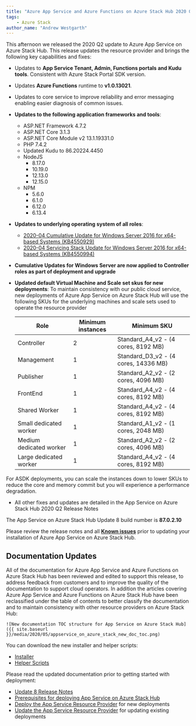 ```yaml
---
title: "Azure App Service and Azure Functions on Azure Stack Hub 2020 Q2 Released"
tags: 
    - Azure Stack
author_name: "Andrew Westgarth"
---
```


This afternoon we released the 2020 Q2  update to Azure App Service on Azure Stack Hub. This release updates the resource provider and brings the following key capabilities and fixes:

- Updates to **App Service Tenant, Admin, Functions portals and Kudu tools**. Consistent with Azure Stack Portal SDK version.
- Updates **Azure Functions** runtime to **v1.0.13021**.
- Updates to core service to improve reliability and error messaging enabling easier diagnosis of common issues.
- **Updates to the following application frameworks and tools**:
  - ASP.NET Framework 4.7.2
  - ASP.NET Core 3.1.3
  - ASP.NET Core Module v2 13.1.19331.0
  - PHP 7.4.2
  - Updated Kudu to 86.20224.4450
  - NodeJS 
    - 8.17.0
    - 10.19.0
    - 12.13.0
    - 12.15.0
  - NPM
    - 5.6.0
    - 6.1.0
    - 6.12.0
    - 6.13.4
  
- **Updates to underlying operating system of all roles**:
  - [2020-04 Cumulative Update for Windows Server 2016 for x64-based Systems (KB4550929)](https://support.microsoft.com/help/4550929)
  - [2020-04 Servicing Stack Update for Windows Server 2016 for x64-based Systems (KB4550994)](https://support.microsoft.com/help/4550994)

- **Cumulative Updates for Windows Server are now applied to Controller roles as part of deployment and upgrade**

- **Updated default Virtual Machine and Scale set skus for new deployments**:
To maintain consistency with our public cloud service, new deployments of Azure App Service on Azure Stack Hub will use the following SKUs for the underlying machines and scale sets used to operate the resource provider
  
  | Role | Minimum instances | Minimum SKU |
  | --- | --- | --- |
  | Controller | 2 | Standard_A4_v2 - (4 cores, 8192 MB) |
  | Management | 1 | Standard_D3_v2 - (4 cores, 14336 MB) |
  | Publisher | 1 | Standard_A2_v2 - (2 cores, 4096 MB) |
  | FrontEnd | 1 | Standard_A4_v2 - (4 cores, 8192 MB) |
  | Shared Worker | 1 | Standard_A4_v2 - (4 cores, 8192 MB) |
  | Small dedicated worker | 1 | Standard_A1_v2 - (1 cores, 2048 MB) |
  | Medium dedicated worker | 1 | Standard_A2_v2 - (2 cores, 4096 MB) |
  | Large dedicated worker | 1 | Standard_A4_v2 - (4 cores, 8192 MB) |

For ASDK deployments, you can scale the instances down to lower SKUs to reduce the core and memory commit but you will experience a performance degradation.

- All other fixes and updates are detailed in the App Service on Azure Stack Hub 2020 Q2 Release Notes

The App Service on Azure Stack Hub Update 8 build number is **87.0.2.10**

Please review the release notes and all [**Known issues**](https://docs.microsoft.com/en-us/azure-stack/operator/app-service-release-notes-q2) prior to updating your installation of Azure App Service on Azure Stack Hub.

## Documentation Updates

All of the documentation for Azure App Service and Azure Functions on Azure Stack Hub has been reviewed and edited to support this release, to address feedback from customers and to improve the quality of the documentation to support cloud operators.  In addition the articles covering Azure App Service and Azure Functions on Azure Stack Hub have been reclassified under the table of contents to better classify the documentation and to maintain consistency with other resource providers on Azure Stack Hub:

    ![New documentation TOC structure for App Service on Azure Stack Hub]({{ site.baseurl }}/media/2020/05/appservice_on_azure_stack_new_doc_toc.png)

You can download the new installer and helper scripts:
- [Installer](https://aka.ms/appsvcupdateq2installer)
- [Helper Scripts](https://aka.ms/appsvconmashelpers)

Please read the updated documentation prior to getting started with deployment:

- [Update 8 Release Notes](https://docs.microsoft.com/en-us/azure-stack/operator/app-service-release-notes-q2)
- [Prerequisites for deploying App Service on Azure Stack Hub](https://docs.microsoft.com/azure-stack/operator/azure-stack-app-service-before-you-get-started)
- [Deploy the App Service Resource Provider](https://docs.microsoft.com/azure-stack/operator/azure-stack-app-service-deploy) for new deployments
- [Update the App Service Resource Provider](https://docs.microsoft.com/azure-stack/operator/azure-stack-app-service-update) for updating existing deployments
